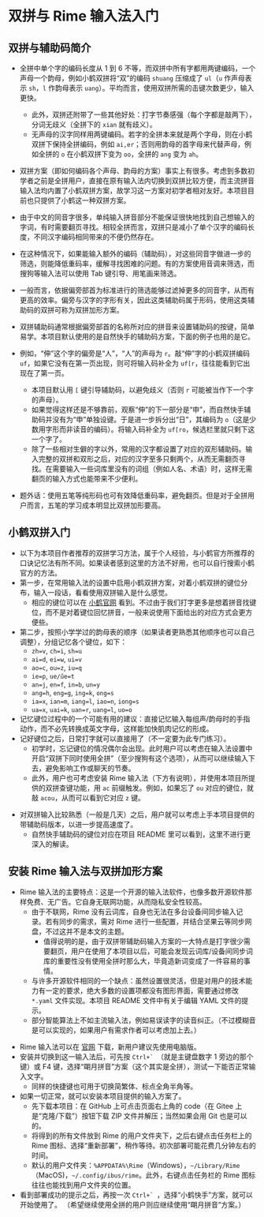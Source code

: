 # 双拼与 Rime 输入法入门
## 双拼与辅助码简介
* 全拼中单个字的编码长度从 1 到 6 不等，而双拼中所有字都用两键编码，一个声母一个韵母，例如小鹤双拼将“双”的编码 `shuang` 压缩成了 `ul`（`u` 作声母表示 `sh`，`l` 作韵母表示 `uang`）。平均而言，使用双拼所需的击键次数更少，输入更快。
	* 此外，双拼还附带了一些其他好处：打字节奏感强（每个字都是敲两下），分词无歧义（全拼下的 `xian` 就有歧义）。
	<!-- * 相较全拼输入，双拼输入除了节奏感外，一个额外的好处是拼音的分词不易造成歧义。例如，“先”和“西安”的全拼编码都是 `xian`，而小鹤双拼编码分别为 `xm` 和 `xian`；“心肝”和“刑案”全拼编码都是 `xingan`，而小鹤双拼编码分别为 `xbgj` 和 `xkan`。 -->
	* 无声母的汉字同样用两键编码。若字的全拼本来就是两个字母，则在小鹤双拼下保持全拼编码，例如 `ai,er`；否则用韵母的首字母来代替声母，例如全拼的 `o` 在小鹤双拼下变为 `oo`，全拼的 `ang` 变为 `ah`。
* 双拼方案（即如何编码各个声母、韵母的方案）事实上有很多。考虑到多数初学者之前是全拼用户，直接在原有输入法内切换到双拼比较方便，而主流拼音输入法均内置了小鹤双拼方案，故学习这一方案对初学者相对友好。本项目目前也只提供了小鹤这一种双拼方案。

* 由于中文的同音字很多，单纯输入拼音部分不能保证很快地找到自己想输入的字词，有时需要翻页寻找。相较全拼而言，双拼只是减小了单个汉字的编码长度，不同汉字编码相同带来的不便仍然存在。
* 在这种情况下，如果能输入额外的编码（辅助码），对这些同音字做进一步的筛选，则能降低重码率，缓解寻找困难的问题。有的方案使用音调来筛选，而搜狗等输入法可以使用 Tab 键引导、用笔画来筛选。
* 一般而言，依据偏旁部首为标准进行的筛选能够过滤掉更多的同音字，从而有更高的效率。偏旁与汉字的字形有关，因此这类辅助码属于形码，使用这类辅助码的双拼可称为双拼加形方案。
* 双拼辅助码通常根据偏旁部首的名称所对应的拼音来设置辅助码的按键，简单易学。本项目默认使用的是自然快手的辅助码方案，下面的例子也用的是它。
* 例如，“伸”这个字的偏旁是“人”，“人”的声母为 `r`。敲“伸”字的小鹤双拼编码 `uf`，如果它没有在第一页出现，则可将输入码补全为 `uf[r`，往往能看到它出现在了第一页。
	* 本项目默认用 `[` 键引导辅助码，以避免歧义（否则 `r` 可能被当作下一个字的声母）。
	* 如果觉得这样还是不够靠前，观察“伸”的下一部分是“申”，而自然快手辅助码并没有为“申”单独设键。于是进一步拆分出“日”，其编码为 `o`（这是少数用字形而非读音的编码）。将输入码补全为 `uf[ro`，候选栏里就只剩下这一个字了。
	* 除了一些相对生僻的字以外，常用的汉字都设置了对应的双形辅助码。输入完整的双拼和双形之后，对应的汉字至多只剩两个，从而无需翻页寻找。在需要输入一些词库里没有的词组（例如人名、术语）时，这样无需翻页的输入方式也能带来不少便利。
* 题外话：使用五笔等纯形码也可有效降低重码率，避免翻页。但是对于全拼用户而言，五笔的学习成本明显比双拼加形要高。

## 小鹤双拼入门
* 以下为本项目作者推荐的双拼学习方法，属于个人经验，与小鹤官方所推荐的口诀记忆法有所不同。如果读者感到这里的方法不好用，也可以自行搜索小鹤官方的方法。
* 第一步，在常用输入法的设置中启用小鹤双拼方案，对着小鹤双拼的键位分布，输入一段话，看看使用双拼输入是什么感觉。
	* 相应的键位可以在 [小鹤官网](https://xh.flypy.com/#/xup) 看到。不过由于我们打字更多是想着拼音找键位，而不是对着键位回忆拼音，一般来说使用下面给出的对应方式会更方便些。
* 第二步，按照小学学过的韵母表的顺序（如果读者更熟悉其他顺序也可以自己调整），分组记忆各个键位，如下：
	* `zh=v`, `ch=i`, `sh=u`
	<!-- * `a/o/e/i/u/v` 本来就一个字母，输入它本身就行 -->
	* `ai=d`, `ei=w`, `ui=v`
	* `ao=c`, `ou=z`, `iu=q`
	* `ie=p`, `ue/űe=t`
	* `an=j`, `en=f`, `in=b`, `un=y`
	* `ang=h`, `eng=g`, `ing=k`, `ong=s`
	* `ia=x`, `ian=m`, `iang=l`, `iao=n`, `iong=s`
	* `ua=x`, `uai=k`, `uan=r`, `uang=l`, `uo=o`
* 记忆键位过程中的一个可能有用的建议：直接记忆输入每组声/韵母时的手指动作，而不必先转换成英文字母，这样能加快肌肉记忆的形成。
* 记好键位之后，日常打字就可以直接用了（不一定要为此专门练习）。
	* 初学时，忘记键位的情况偶尔会出现。此时用户可以考虑在输入法设置中开启“双拼下同时使用全拼”（至少搜狗有这个选项），从而可以继续输入下去，避免影响工作或聊天的节奏。
	* 此外，用户也可考虑安装 Rime 输入法（下方有说明），并使用本项目所提供的双拼查键功能，用 `ac` 前缀触发。例如，如果忘了 `ou` 对应的键位，就敲 `acou`，从而可以看到它对应 `z` 键。
<!-- * 一般而言，在不超过一个月的时间里，双拼的输入速度即可达到原来使用全拼时的输入速度，后续还可以进一步提高（这里只考虑日常使用的情况；如果专门为此练习，则还可以更快）。 -->
<!-- * 不过，要使用本项目所提供的双拼加形方案，其实不需要把双拼部分练习得那么熟练。一般来说，上手双拼一周甚至更短的时间里，就可以开始使用本项目了。 -->
* 对双拼输入比较熟悉（一般是几天）之后，用户就可以考虑上手本项目提供的带辅助码版本，以进一步提高速度了。
	* 自然快手辅助码的键位对应在项目 README 里可以看到，这里不进行更深入的解读。

## 安装 Rime 输入法与双拼加形方案
<!-- * 在熟悉了双拼之后，用户就可以考虑切换到 Rime 输入法，并使用本项目了。
	* 之所以这个时候才推荐切换输入法，是因为 Rime 的词库通常较小，并且刚安装时也不会有自己长期使用积累起来的用户词库。
	* 而熟悉双拼之后，上手双拼加辅助码的方案……
		* 从搜狗等 -->
* Rime 输入法的主要特点：这是一个开源的输入法软件，也像多数开源软件那样免费、无广告。它自身无联网功能，从而隐私安全性较高。
	* 由于不联网，Rime 没有云词库，自身也无法在多台设备间同步输入记录。若有同步的需求，需对 Rime 进行一些配置，并结合坚果云等同步网盘，不过这并不是本文的主题。
		* 值得说明的是，由于双拼带辅助码输入方案的一大特点是打字很少需要翻页，用户在使用了本项目以后，可能会发现云词库/设备间同步词库的重要性没有使用全拼时那么大，毕竟造新词变成了一件容易的事情。
	<!-- * （其他特殊需求可从佛振采访中抽取，如繁体支持、吴语输入法等，不过这些内容与本项目的关系并不大） -->
	* 与许多开源软件相同的一个缺点：虽然设置很灵活，但是对用户的技术能力有一定的要求，绝大多数的设置项都没有图形界面，需要通过修改 `*.yaml` 文件实现。本项目 README 文件中有关于编辑 YAML 文件的提示。
	* 部分智能算法上不如主流输入法，例如易误读字的读音纠正。（不过模糊音是可以实现的，如果用户有需求作者可以考虑加上去。）
<!-- * 下载地址（各平台都有支持，除 iOS 特殊；建议先在电脑上熟悉这个软件） -->
* Rime 输入法可以在 [官网](https://rime.im/) 下载，新用户建议先使用电脑版。
* 安装并切换到这一输入法后，可先按 ``Ctrl+` ``（就是主键盘数字 1 旁边的那个键）或 F4 键，选择“朙月拼音”方案（这个其实是全拼），测试一下能否正常输入文字。
	* 同样的快捷键也可用于切换简繁体、标点全角半角等。
* 如果一切正常，就可以安装本项目提供的输入方案了。
	* 先下载本项目：在 GitHub 上可点击页面右上角的 code（在 Gitee 上是“克隆/下载”）按钮下载 ZIP 文件并解压；当然如果会用 Git 也是可以的。
	* 将得到的所有文件放到 Rime 的用户文件夹下，之后右键点击任务栏上的 Rime 图标、选择“重新部署”，稍作等待。初次部署可能花费几分钟左右的时间。
	* 默认的用户文件夹：`%APPDATA%\Rime`（Windows），`~/Library/Rime`（MacOS)，`~/.config/ibus/rime`。此外，右键点击任务栏的 Rime 图标往往也能找到用户文件夹的位置。
* 看到部署成功的提示之后，再按一次 ``Ctrl+` ``，选择“小鹤快手”方案，就可以开始使用了。
（希望继续使用全拼的用户则应继续使用“朙月拼音”方案。）

